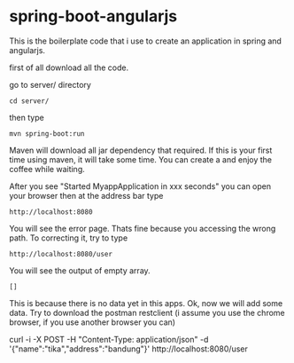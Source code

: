 # spring-boot-angularjs

This is the boilerplate code that i use to create an application in spring and angularjs.

first of all download all the code.

go to server/ directory

    cd server/

then type 

    mvn spring-boot:run

Maven will download all jar dependency that required. If this is your first time using maven, it will take some time. You can create a and enjoy the coffee while waiting.

After you see "Started MyappApplication in xxx seconds" you can open your browser then at the address bar type  

    http://localhost:8080

You will see the error page. Thats fine because you accessing the wrong path. To correcting it, try to type 

    http://localhost:8080/user
    
You will see the output of empty array.

    []
    
This is because there is no data yet in this apps. Ok, now we will add some data. Try to download the postman restclient (i assume you use the chrome browser, if you use another browser you can)


curl -i -X POST -H "Content-Type: application/json" -d '{"name":"tika","address":"bandung"}' http://localhost:8080/user
